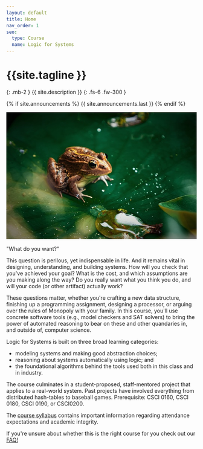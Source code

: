 ```yaml
---
layout: default
title: Home
nav_order: 1
seo:
  type: Course
  name: Logic for Systems
---
```


#  {{site.tagline }} 
{: .mb-2 }
{{ site.description }}
{: .fs-6 .fw-300 }

{% if site.announcements %} {{ site.announcements.last }} {% endif %}

<img src="assets/images/frog.jpeg">

"What do you want?"


This question is perilous, yet indispensable in life. And it remains vital in designing, understanding, and building systems. How will you check that you've achieved your goal? What is the cost, and which assumptions are you making along the way? Do you really want what you think you do, and will your code (or other artifact) actually work?

These questions matter, whether you're crafting a new data structure, finishing up a programming assignment, designing a processor, or arguing over the rules of Monopoly with your family. In this course, you'll use concrete software tools (e.g., model checkers and SAT solvers) to bring the power of automated reasoning to bear on these and other quandaries in, and outside of, computer science. 

Logic for Systems is built on three broad learning categories:
  * modeling systems and making good abstraction choices;
  * reasoning about systems automatically using logic; and
  * the foundational algorithms behind the tools used both in this class and in industry.

The course culminates in a student-proposed, staff-mentored project that applies to a real-world system. Past projects have involved everything from distributed hash-tables to baseball games. Prerequisite: CSCI 0160, CSCI 0180, CSCI 0190, or CSCI0200.

The [course syllabus](https://docs.google.com/document/d/1OJIFeb0txsfBKQnD78BGDRx-d2LDnh7SyH8Ejhik96c/preview) contains important information regarding attendance expectations and academic integrity.

If you're unsure about whether this is the right course for you check out our [FAQ!](https://docs.google.com/document/d/e/2PACX-1vQek5FgRtgmr7rdxOnq5qzTIaRoVcc0dN4dERg5qu4oJ4hTCAmWJkrBbNWUdm_zsMRtQOmzpG17fWQK/pub)
